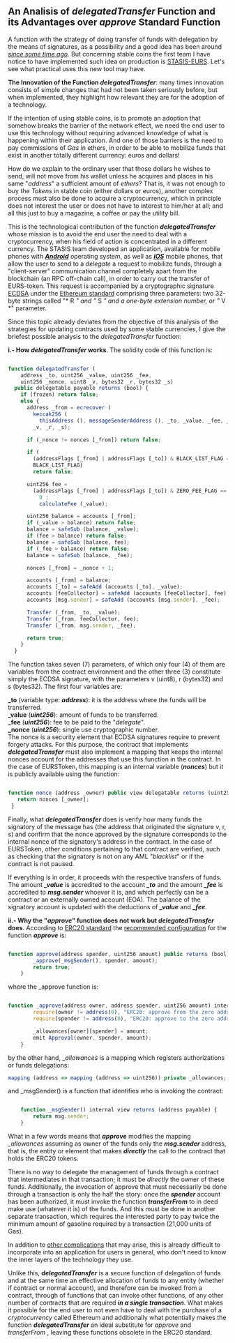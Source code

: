 ## An Analisis of **_delegatedTransfer_** Function and its Advantages over **_approve_** Standard Function

A function with the strategy of doing transfer of funds with delegation by the means of signatures, as a possibility and a good idea has been around [*since some time ago*](https://hackernoon.com/you-dont-need-ether-to-transfer-tokens-f3ae373606e1). But concerning stable coins the first team I have notice to have implemented such idea on production is [STASIS-EURS](https://stasis.net/). Let's see what practical uses this new tool may have.  

**The Innovation of the Function _delegatedTransfer_**: many times innovation consists of simple changes that had not been taken seriously before, but when implemented, they highlight how relevant they are for the adoption of a technology.

If the intention of using stable coins, is to promote an adoption that somehow breaks the barrier of the network effect, we need the end user to use this technology without requiring advanced knowledge of what is happening within their application. And one of those barriers is the need to pay commissions of *Gas* in ethers, in order to be able to mobilize funds that exist in another totally different currency: euros and dollars!

How do we explain to the ordinary user that those dollars he wishes to send, will not move from his wallet unless he acquires and places in his same "*address*" a sufficient amount of *ethers*? That is, it was not enough to buy the *Tokens* in stable coin (either dollars or euros), another complex process must also be done to acquire a cryptocurrency, which in principle does not interest the user or does not have to interest to him/her at all; and all this just to buy a magazine, a coffee or pay the utility bill.

This is the technological contribution of the function **_delegatedTransfer_** whose mission is to avoid the end user the need to deal with a cryptocurrency, when his field of action is concentrated in a different currency. The STASIS team developed an application, available for mobile phones with [**_Android_**](https://play.google.com/store/apps/details?id=com.stasis.stasiswallet) operating system, as well as [**_iOS_**](https://apps.apple.com/app/stasis-wallet/id1371949230) mobile phones, that allow the user to send to a *delegate* a request to mobilize funds, through a "client-server" communication channel completely apart from the blockchain (an RPC off-chain call), in order to carry out the transfer of EURS-token. This request is accompanied by a cryptographic signature [ECDSA](https://en.wikipedia.org/wiki/Elliptic_Curve_Digital_Signature_Algorithm) under the [Ethereum standard](https://ethereum.stackexchange.com/questions/64380/understanding-ethereum-signatures) comprising three parameters: two 32-byte strings called "* R *" and "* S *" and a one-byte extension number, or "* V *" parameter.

Since this topic already deviates from the objective of this analysis of the strategies for updating contracts used by some stable currencies, I give the briefest possible analysis to the _delegatedTransfer_ function:

**i.- How _delegatedTransfer_ works**. The solidity code of this function is:

```js

function delegatedTransfer (
    address _to, uint256 _value, uint256 _fee,
    uint256 _nonce, uint8 _v, bytes32 _r, bytes32 _s)
  public delegatable payable returns (bool) {
    if (frozen) return false;
    else {
      address _from = ecrecover (
        keccak256 (
          thisAddress (), messageSenderAddress (), _to, _value, _fee, _nonce),
        _v, _r, _s);

      if (_nonce != nonces [_from]) return false;

      if (
        (addressFlags [_from] | addressFlags [_to]) & BLACK_LIST_FLAG ==
        BLACK_LIST_FLAG)
        return false;

      uint256 fee =
        (addressFlags [_from] | addressFlags [_to]) & ZERO_FEE_FLAG == ZERO_FEE_FLAG ?
          0 :
          calculateFee (_value);

      uint256 balance = accounts [_from];
      if (_value > balance) return false;
      balance = safeSub (balance, _value);
      if (fee > balance) return false;
      balance = safeSub (balance, fee);
      if (_fee > balance) return false;
      balance = safeSub (balance, _fee);

      nonces [_from] = _nonce + 1;

      accounts [_from] = balance;
      accounts [_to] = safeAdd (accounts [_to], _value);
      accounts [feeCollector] = safeAdd (accounts [feeCollector], fee);
      accounts [msg.sender] = safeAdd (accounts [msg.sender], _fee);

      Transfer (_from, _to, _value);
      Transfer (_from, feeCollector, fee);
      Transfer (_from, msg.sender, _fee);

      return true;
    }
  }

```

The function takes seven (7) parameters, of which only four (4) of them are variables from the contract environment and the other three (3) constitute simply the ECDSA signature, with the parameters v (uint8), r (bytes32) and s (bytes32). The first four variables are:

 **\_to** (variable type: **_address_**): it is the address where the funds will be transferred. <br>
 **\_value** (**_uint256_**): amount of funds to be transferred. <br>
 **\_fee** (**_uint256_**): fee to be paid to the "*delegate*". <br>
 **\_nonce** (**_uint256_**): single use cryptographic number. <br>
The nonce is a security element that ECDSA signatures require to prevent forgery attacks. For this purpose, the contract that implements **_delegatedTransfer_** must also implement a mapping that keeps the internal nonces account for the addresses that use this function in the contract. In the case of EURSToken, this mapping is an internal variable (**_nonces_**) but it is publicly available using the function:
 
 ```js
 
 function nonce (address _owner) public view delegatable returns (uint256) {
    return nonces [_owner];
  }
 
 ```
 
Finally, what **_delegatedTransfer_** does is verify how many funds the signatory of the message has (the address that originated the signature v, r, s) and confirm that the nonce approved by the signature corresponds to the internal nonce of the signatory's address in the contract. In the case of EURSToken, other conditions pertaining to that contract are verified, such as checking that the signatory is not on any AML "*blacklist*" or if the contract is not paused.

If everything is in order, it proceeds with the respective transfers of funds. The amount **_\_value_** is accredited to the account **_\_to_** and the amount **_\_fee_** is accredited to **_msg.sender_** whoever it is, and which perfectly can be a contract or an externally owned account (EOA). The balance of the signatory account is updated with the deductions of **_\_value_** and **_\_fee_**.


**ii.- Why the "*approve*" function does not work but _delegatedTransfer_ does**. According to [ERC20 standard](https://github.com/ethereum/EIPs/blob/master/EIPS/eip-20.md) the [recommended configuration](https://github.com/OpenZeppelin/openzeppelin-contracts/blob/master/contracts/token/ERC20/ERC20.sol) for the function **_approve_** is:

```js

function approve(address spender, uint256 amount) public returns (bool) {
        _approve(_msgSender(), spender, amount);
        return true;
    }

```

where the \_approve function is: 

```js

function _approve(address owner, address spender, uint256 amount) internal {
        require(owner != address(0), "ERC20: approve from the zero address");
        require(spender != address(0), "ERC20: approve to the zero address");

        _allowances[owner][spender] = amount;
        emit Approval(owner, spender, amount);
    }

```

by the other hand, *\_allowances* is a mapping which registers authorizations or funds delegations:

```js
mapping (address => mapping (address => uint256)) private _allowances;
```

and \_msgSender() is a function that identifies who is invoking the contract:

```js

    function _msgSender() internal view returns (address payable) {
        return msg.sender;
    }

```

What in a few words means that **_approve_** modifies the mapping *\_allowances* assuming as owner of the funds only the **_msg.sender_** address, that is, the entity or element that makes **_directly_** the call to the contract that holds the ERC20 tokens.

There is no way to delegate the management of funds through a contract that intermediates in that transaction; it must be *directly* the owner of these funds. Additionally, the invocation of approve that must necessarily be done through a transaction is only the half the story: once the **_spender_** account has been authorized, it must invoke the function **_transferFrom_** to in deed make use (whatever it is) of the funds. And this must be done in another separate transaction, which requires the interested party to pay twice the minimum amount of gasoline required by a transaction (21,000 units of Gas).

In addition to [other complications](https://blog.smartdec.net/erc20-approve-issue-in-simple-words-a41aaf47bca6) that may arise, this is already difficult to incorporate into an application for users in general, who don't need to know the inner layers of the technology they use.

Unlike this, **_delegatedTransfer_** is a secure function of delegation of funds and at the same time an effective allocation of funds to any entity (whether if contract or normal account), and therefore can be invoked from a contract, through of functions that can invoke other functions, of any other number of contracts that are required **_in a single transaction_**. What makes it possible for the end user to not even have to deal with the purchase of a *cryptocurrency* called Ethereum and additionally what potentially makes the function **_delegatedTransfer_** an ideal substitute for *approve* and *transferFrom* , leaving these functions obsolete in the ERC20 standard.
